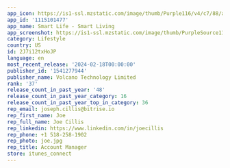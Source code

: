 ```yaml
---
app_icon: https://is1-ssl.mzstatic.com/image/thumb/Purple116/v4/c7/88/a4/c788a481-d13f-27dd-d1b1-67bab56a0ddf/AppIcon-0-0-1x_U007emarketing-0-7-0-0-85-220.png/1024x1024bb.png
app_id: '1115101477'
app_name: Smart Life - Smart Living
app_screenshot: https://is1-ssl.mzstatic.com/image/thumb/PurpleSource112/v4/0d/39/b5/0d39b5f5-2148-e62d-538c-d61ee029bdfd/405e09af-dd32-4baf-a3bf-4a3938cd5aee_EN_XR_1242_U002a2688_1_U5907_U4efd@3x.png/1242x2688bb.png
category: Lifestyle
country: US
id: 2J7i12txHoJP
language: en
most_recent_release: '2024-02-18T00:00:00'
publisher_id: '1541277944'
publisher_name: Volcano Technology Limited
rank: '37'
release_count_in_past_year: '48'
release_count_in_past_year_category: 16
release_count_in_past_year_top_in_category: 36
rep_email: joseph.cillis@bitrise.io
rep_first_name: Joe
rep_full_name: Joe Cillis
rep_linkedin: https://www.linkedin.com/in/joecillis
rep_phone: +1 518-258-1902
rep_photo: joe.jpg
rep_title: Account Manager
store: itunes_connect
---
```

